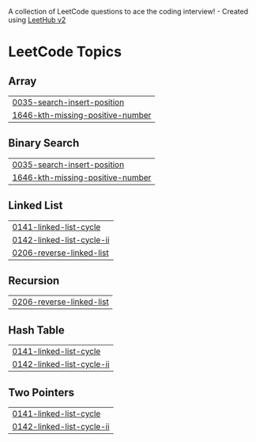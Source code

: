 A collection of LeetCode questions to ace the coding interview! - Created using [LeetHub v2](https://github.com/arunbhardwaj/LeetHub-2.0)
<!---LeetCode Topics Start-->
# LeetCode Topics
## Array
|  |
| ------- |
| [0035-search-insert-position](https://github.com/yashgarg004/ADSA-Questions/tree/master/0035-search-insert-position) |
| [1646-kth-missing-positive-number](https://github.com/yashgarg004/ADSA-Questions/tree/master/1646-kth-missing-positive-number) |
## Binary Search
|  |
| ------- |
| [0035-search-insert-position](https://github.com/yashgarg004/ADSA-Questions/tree/master/0035-search-insert-position) |
| [1646-kth-missing-positive-number](https://github.com/yashgarg004/ADSA-Questions/tree/master/1646-kth-missing-positive-number) |
## Linked List
|  |
| ------- |
| [0141-linked-list-cycle](https://github.com/yashgarg004/ADSA-Questions/tree/master/0141-linked-list-cycle) |
| [0142-linked-list-cycle-ii](https://github.com/yashgarg004/ADSA-Questions/tree/master/0142-linked-list-cycle-ii) |
| [0206-reverse-linked-list](https://github.com/yashgarg004/ADSA-Questions/tree/master/0206-reverse-linked-list) |
## Recursion
|  |
| ------- |
| [0206-reverse-linked-list](https://github.com/yashgarg004/ADSA-Questions/tree/master/0206-reverse-linked-list) |
## Hash Table
|  |
| ------- |
| [0141-linked-list-cycle](https://github.com/yashgarg004/ADSA-Questions/tree/master/0141-linked-list-cycle) |
| [0142-linked-list-cycle-ii](https://github.com/yashgarg004/ADSA-Questions/tree/master/0142-linked-list-cycle-ii) |
## Two Pointers
|  |
| ------- |
| [0141-linked-list-cycle](https://github.com/yashgarg004/ADSA-Questions/tree/master/0141-linked-list-cycle) |
| [0142-linked-list-cycle-ii](https://github.com/yashgarg004/ADSA-Questions/tree/master/0142-linked-list-cycle-ii) |
<!---LeetCode Topics End-->
